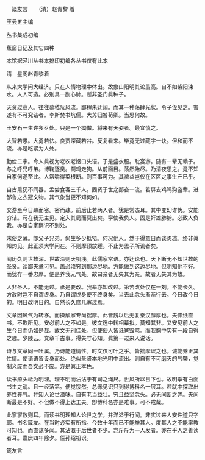 　箴友言　　（清）赵青黎 着  

王云五主编  

丛书集成初编  

蕉窗日记及其它四种  

本馆据泾川丛书本排印初编各丛书仅有此本  

清　星阁赵青黎着  

从来大学问大经济。只在人情物理中体出。故象山阳明其论虽高。自不如紫阳涑水。人人可造。必别具一副心肺。断非圣门眞种子。  

天资过高人。往往慕嵇阮风流。鄙程朱迂阔。而其一种荡肆光状。令子侄见之。害遂有不可究诘者。李斯焚书坑儒。大苏归咎荀卿。当思何故。  

王安石一生许多歹处。只是一个拗做。将来有天姿者。最宜慎之。  

大智若愚。大勇若怯。良贾深藏若谷。反复看来。毕竟无过藏字一诀。但和而不流。亦是吃紧为人处。  

勤俭二字。今人眞视为老农老妪口头语。于是盛衣服。耽宴游。随有一辈无赖子。与之呼兄呼弟。博鞠逐臭。鬬鸡走狗。从前面目。荡然殆尽。乃清夜思之。竟不知自家何遂至此。人常嚼得菜根断。则百事可为。其裨益岂仅在区区之事生产已乎。  

自古熏莸不同器。孟尝食客三千人。固贤于世之鄙吝一流。若屏去鸡鸣狗盗辈。进邹鲁之衣冠文物。其气象当更不知何如。  

交游至今日疎而密。密而疎。前后止若两人者。犹是常态耳。其中变幻诈伪。安能穷诘。苟在我无主见。定入其局而莫出矣。寜使我负人。固是奸雄肺腑。必致人负我。亦是自家察识不到处。  

末俗之薄。卽父子兄弟。尙生多少抵牾。何况他人。然于得意日而谈炎凉。终非眞知灼见。此正须大学问在。不则摩顶放踵。不止为孟子所讥者矣。  

阅历久则世故深。世故深则天机浅。此儒家常语。亦迂论也。天下断无不知世故的圣贤。读鄙夫章可见。盖必须穷到那边尽地。方能做到这边尽地。但明知他不好。而犹存一番忠厚。便是养我元气处。故曰亲者无失其为亲。故者无失其为故。  

人非圣人。不能无过。祗是要改。我辈亦知改过。第苦改处仅在一刻。不能长久。方改时岂不自谓终身。乃自谓终身便不终身矣。当去此念头渐渐行去。今日改今日的。明日改明日的。自然长久庶几寡过焉。  

文章因风气为转移。而操觚家专尙揣摩。此晋魏以后无复秦汉醇厚也。夫伸纸直书。不欺所见。安必前人之不如是。彼文选中转相摹拟。莫知其非。又安见前人之生今日而仍如是哉。故文无别佳处。但使俗人皆诋詈毁骂。而我胸中实有一段自得之趣。少陵云。文章千古事。得失寸心知。眞第一过来人说话。  

诗与文章同一吐属。乃诗能道情性。时文仅可叶之乎。皆揣摩误之也。诚能养正其性情。使语语皆设身而处。绝似圣贤本地光明中流出。则自有不可磨灭的气槩，觉制义废而吾文必不废。方是眞正本色。  

读书原头祗为明理。理不明而沾沾于有司之绳尺。世风所以日下也。故明季有白面书生之诮。且一经落第。便觉馁然。总缘见识只到得博科名一层耳。若就中探取出养性养气。幷知人论世滋味。自有老当益壮。穷且益坚念头。必无间断之弊。夫间断最是不好。不但做不得上达工夫。卽博科名亦是难事。可不戒哉。  

此寥寥数则耳。而读书明理知人论世之学。并洋溢于行间。非实过来人安许道只字耶。书名箴友。在当时必实有所指。今数十年而已不能举其人。度其人之不能率教可知也。而直谅多闻。其沾漑于后世者不少。岂斤斤为一人发者。亦在乎人之善读者耳。嘉庆四年除夕。侄孙绍祖识。  

箴友言  
